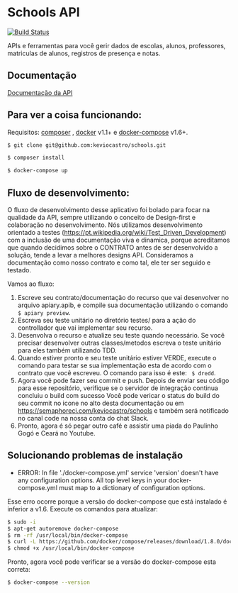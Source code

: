 # Schools API
[![Build Status](https://semaphoreci.com/api/v1/projects/16bb628a-54c3-4c20-b44d-7f3491caeceb/897346/shields_badge.svg)](https://semaphoreci.com/keviocastro/schools)

APIs e ferramentas para você gerir dados de escolas, alunos, professores, matriculas de alunos, registros de presença e notas.


## Documentação

<a href="http://docs.schoolsapi.apiary.io/" target="_blank">Documentação da API</a>

## Para ver a coisa funcionando:

Requisitos: [composer](https://getcomposer.org/download/) , [docker](https://docs.docker.com/v1.11/engine/installation/linux/ubuntulinux/) v1.1+ e [docker-compose](https://docs.docker.com/compose/install/) v1.6+.

```sh
$ git clone git@github.com:keviocastro/schools.git
```
```sh
$ composer install
```
```sh
$ docker-compose up
```

## Fluxo de desenvolvimento:

O fluxo de desenvolvimento desse aplicativo foi bolado para focar na qualidade da API, sempre utilizando o conceito de Design-first e colaboração no desenvolvimento.
Nós utilizamos desenvolvimento orientado a testes (https://pt.wikipedia.org/wiki/Test_Driven_Development) com a inclusão de uma documentação viva e dinamica, porque acreditamos que quando decidimos sobre o CONTRATO antes de ser desenvolvido a solução, tende a levar a melhores designs API.
Consideramos a documentação como nosso contrato e como tal, ele ter ser seguido e testado.

Vamos ao fluxo:

1. Escreve seu contrato/documentação do recurso que vai desenvolver no arquivo apiary.apib, e compile sua documentação utilizando o comando ``` $ apiary preview```.
2. Escreva seu teste unitário no diretório testes/ para a ação do controllador que vai implementar seu recurso.
3. Desenvolva o recurso e atualize seu teste quando necessário. Se você precisar desenvolver outras classes/metodos escreva o teste unitário para eles também utilizando TDD.
4. Quando estiver pronto e seu teste unitário estiver VERDE, execute o comando para testar se sua implementação esta de acordo com o contrato que você escreveu. O comando para isso é este: ``` $ dredd```.
5. Agora você pode fazer seu commit e push. Depois de enviar seu código para esse repositório, verifique se o servidor de integração continua concluiu o build com sucesso Você pode vericar o status do build do seu commit no icone no alto desta documentação ou em https://semaphoreci.com/keviocastro/schools e também será notificado no canal code na nossa conta do chat Slack. 
6. Pronto, agora é só pegar outro café e assistir uma piada do Paulinho Gogó e Ceará no Youtube. 

## Solucionando problemas de instalação

- ERROR: In file './docker-compose.yml' service 'version' doesn't have any configuration options. All top level keys in your docker-compose.yml must map to a dictionary of configuration options.

Esse erro ocorre porque a versão do docker-compose que está instalado é inferior  a v1.6.
Execute os comandos para atualizar:

```sh
$ sudo -i
$ apt-get autoremove docker-compose
$ rm -rf /usr/local/bin/docker-compose
$ curl -L https://github.com/docker/compose/releases/download/1.8.0/docker-compose-`uname -s`-`uname -m` > /usr/local/bin/docker-compose
$ chmod +x /usr/local/bin/docker-compose
```

Pronto, agora você pode verificar se a versão do docker-compose esta correta:

```sh
$ docker-compose --version
```
